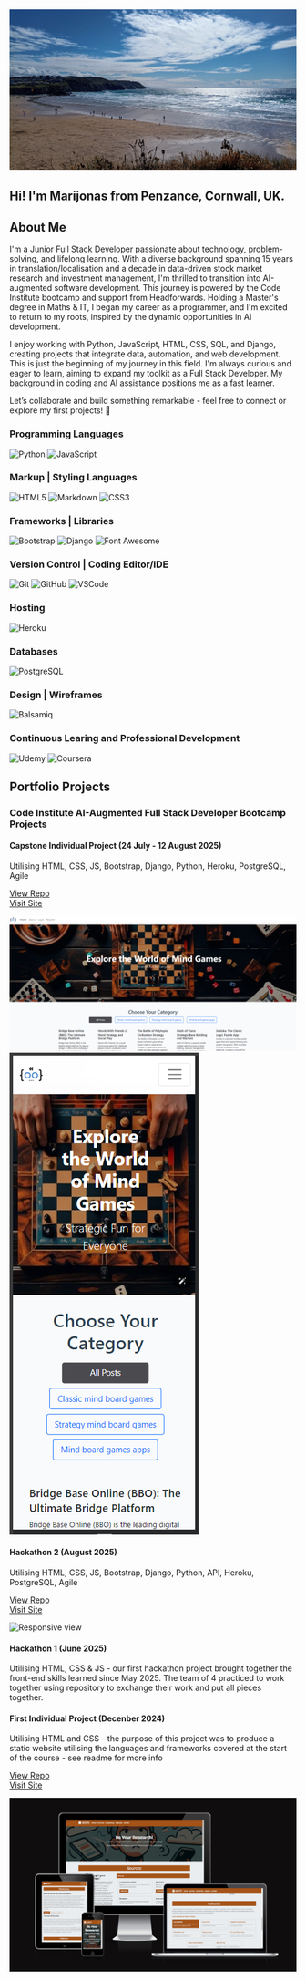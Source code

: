 <picture>
 <source media="(prefers-color-scheme: dark)" srcset="/PenzanceJubPool1900x994.jpg">
 <source media="(prefers-color-scheme: light)" srcset="/PenzanceJubPool1900x994.jpg">
 <img alt="A Cornish Beach" src="/IMG_20240707_165657424-AUTO_ENHANCE.jpg" width="600px">
</picture>

## Hi! I'm Marijonas from Penzance, Cornwall, UK.

## About Me

I'm a Junior Full Stack Developer passionate about technology, problem-solving, and lifelong learning. With a diverse background spanning 15 years in translation/localisation and a decade in data-driven stock market research and investment management, I'm thrilled to transition into AI-augmented software development. This journey is powered by the Code Institute bootcamp and support from Headforwards. Holding a Master's degree in Maths & IT, I began my career as a programmer, and I'm excited to return to my roots, inspired by the dynamic opportunities in AI development.

I enjoy working with Python, JavaScript, HTML, CSS, SQL, and Django, creating projects that integrate data, automation, and web development. This is just the beginning of my journey in this field. I'm always curious and eager to learn, aiming to expand my toolkit as a Full Stack Developer. My background in coding and AI assistance positions me as a fast learner.

Let’s collaborate and build something remarkable - feel free to connect or explore my first projects! 🚀

### Programming Languages

![Python](https://img.shields.io/badge/Python%20-%23004D7A.svg?&style=for-the-badge&logo=python&logoColor=ffdf76)
![JavaScript](https://img.shields.io/badge/JavaScript%20-%23323330.svg?&style=for-the-badge&logo=JavaScript&logoColor=F7DF1E)

### Markup | Styling Languages

![HTML5](https://img.shields.io/badge/HTML5%20-%23E34F26.svg?&style=for-the-badge&logo=HTML5&logoColor=FFFFFF)
![Markdown](https://img.shields.io/badge/Markdown%20-%23000000.svg?&style=for-the-badge&logo=Markdown&logoColor=FFFFFF)
![CSS3](https://img.shields.io/badge/CSS3%20-%231572B6.svg?&style=for-the-badge&logo=CSS3&logoColor=FFFFFF)

### Frameworks | Libraries 

![Bootstrap](https://img.shields.io/badge/Bootstrap%20-%23563D7C.svg?&style=for-the-badge&logo=Bootstrap&logoColor=FFFFFF)
![Django](https://img.shields.io/badge/Django%20-%23092E20.svg?&style=for-the-badge&logo=Django&logoColor=FFFFFF)
![Font Awesome](https://img.shields.io/badge/Font%20Awesome%20-%23339AF0.svg?&style=for-the-badge&logo=Font%20Awesome&logoColor=FFFFFF)

### Version Control | Coding Editor/IDE

![Git](https://img.shields.io/badge/Git%20-%23302F2F.svg?&style=for-the-badge&logo=Git&logoColor=F05032)
![GitHub](https://img.shields.io/badge/GitHub%20-%23181717.svg?&style=for-the-badge&logo=GitHub&logoColor=FFFFFF)
![VSCode](https://img.shields.io/badge/VSCode%20-%232B2B30.svg?&style=for-the-badge&logo=Visual%20Studio%20Code&logoColor)

### Hosting 

![Heroku](https://img.shields.io/badge/Heroku%20-%23430098.svg?&style=for-the-badge&logo=Heroku&logoColor=FFFFFF)

### Databases

![PostgreSQL](https://img.shields.io/badge/PostgreSQL%20-%23336791.svg?&style=for-the-badge&logo=PostgreSQL&logoColor=FFFFFF)

### Design | Wireframes

![Balsamiq](https://img.shields.io/badge/Balsamiq%20-%23A60000.svg?&style=for-the-badge&logo=Balsamiq&logoColor=FFFFFF)

### Continuous Learing and Professional Development

![Udemy](https://img.shields.io/badge/udemy-white?style=for-the-badge&logo=udemy&logoColor=%23A435F0&logoSize=20)
![Coursera](https://img.shields.io/badge/Coursera-white?style=for-the-badge&logo=coursera&logoColor=blue&logoSize=20)

## Portfolio Projects

### Code Institute AI-Augmented Full Stack Developer Bootcamp Projects

#### Capstone Individual Project (24 July - 12 August 2025)
Utilising HTML, CSS, JS, Bootstrap, Django, Python, Heroku, PostgreSQL, Agile

<a href="https://github.com/Marso22/mind_board_games_blog" target="_blank">View Repo</a> <br>
<a href="https://mind-board-game-app-02a4da3cd705.herokuapp.com/" target="_blank">Visit Site</a>

![Desktop view](https://github.com/Marso22/mind_board_games_blog/blob/main/static/images/desktop_view.png)
![Mobile view](https://github.com/Marso22/mind_board_games_blog/blob/main/static/images/mobile_view.png)

#### Hackathon 2 (August 2025)
Utilising HTML, CSS, JS, Bootstrap, Django, Python, API, Heroku, PostgreSQL, Agile

<a href="https://github.com/SandyWyper/Hack-a-Game/blob/main/README.md" target="_blank">View Repo</a> <br>
<a href="https://sandywyper.github.io/Hack-a-Game/" target="_blank">Visit Site</a>

![Responsive view](https://github.com/SandyWyper/Hack-a-Game/blob/main/assets/images/responsive.png")

#### Hackathon 1 (June 2025)
Utilising HTML, CSS & JS - our first hackathon project brought together the front-end skills learned since May 2025. The team of 4 practiced to work together using repository to exchange their work and put all pieces together.

#### First Individual Project (Decenber 2024)
Utilising HTML and CSS - the purpose of this project was to produce a static website utilising the languages and frameworks covered at the start of the course - see readme for more info

<a href="https://github.com/joe-aswonvos/ci-bootstrap-individual-project" target="_blank">View Repo</a> <br>
<a href="https://joe-aswonvos.github.io/ci-bootstrap-individual-project/" target="_blank">Visit Site</a>

<img src="https://github.com/joe-aswonvos/ci-bootstrap-individual-project/blob/main/assets/images/dyr-hero-screenshot.png" alt="site" width="800">

